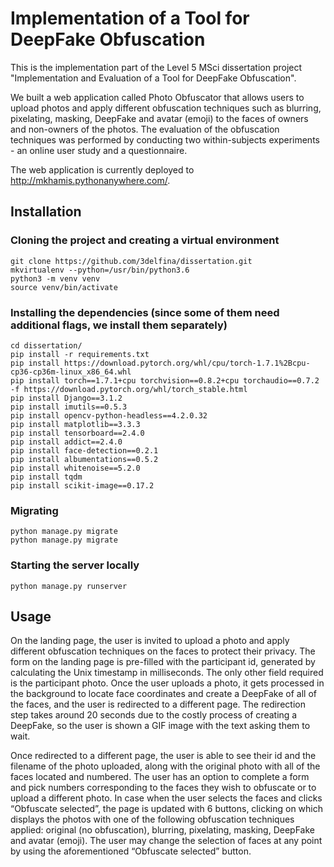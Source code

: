 # Implementation of a Tool for DeepFake Obfuscation
This is the implementation part of the Level 5 MSci dissertation project "Implementation and Evaluation of a Tool for DeepFake Obfuscation".

We built a web application called Photo Obfuscator that allows users to upload photos and apply different obfuscation techniques such as blurring, pixelating, masking, DeepFake and avatar (emoji) to the faces of owners and non-owners of the photos.  The evaluation of the obfuscation techniques was performed by conducting two within-subjects experiments - an online user study and a questionnaire.

The web application is currently deployed to http://mkhamis.pythonanywhere.com/.

## Installation
### Cloning the project and creating a virtual environment
    git clone https://github.com/3delfina/dissertation.git
    mkvirtualenv --python=/usr/bin/python3.6
    python3 -m venv venv
    source venv/bin/activate
### Installing the dependencies (since some of them need additional flags, we install them separately)
    cd dissertation/
    pip install -r requirements.txt
    pip install https://download.pytorch.org/whl/cpu/torch-1.7.1%2Bcpu-cp36-cp36m-linux_x86_64.whl
    pip install torch==1.7.1+cpu torchvision==0.8.2+cpu torchaudio==0.7.2 -f https://download.pytorch.org/whl/torch_stable.html
    pip install Django==3.1.2
    pip install imutils==0.5.3
    pip install opencv-python-headless==4.2.0.32
    pip install matplotlib==3.3.3
    pip install tensorboard==2.4.0
    pip install addict==2.4.0
    pip install face-detection==0.2.1
    pip install albumentations==0.5.2
    pip install whitenoise==5.2.0
    pip install tqdm
    pip install scikit-image==0.17.2
### Migrating  
    python manage.py migrate
    python manage.py migrate
### Starting the server locally
	python manage.py runserver

## Usage
On the landing page, the user is invited to upload a photo and apply different obfuscation techniques on the faces to protect their privacy. The form on the landing page is pre-filled with the participant id, generated by calculating the Unix timestamp in milliseconds. The only other field required is the participant photo. Once the user uploads a photo, it gets processed in the background to locate face coordinates and create a DeepFake of all of the faces, and the user is redirected to a different page. The redirection step takes around 20 seconds due to the costly process of creating a DeepFake, so the user is shown a GIF image with the text asking them to wait.

Once redirected to a different page, the user is able to see their id and the filename of the photo uploaded, along with the original photo with all of the faces located and numbered. The user has an option to complete a form and pick numbers corresponding to the faces they wish to obfuscate or to upload a different photo. In case when the user selects the faces and clicks “Obfuscate selected”, the page is updated with 6 buttons, clicking on which displays the photos with one of the following obfuscation techniques applied: original (no obfuscation), blurring, pixelating, masking, DeepFake and avatar (emoji). The user may change the selection of faces at any point by using the aforementioned “Obfuscate selected” button.
